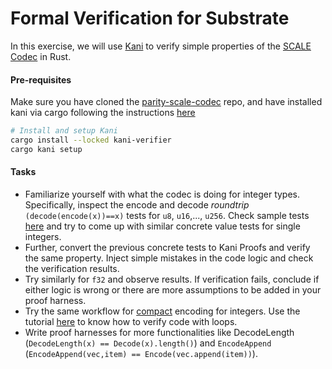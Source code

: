 # Formal Verification for Substrate

In this exercise, we will use [Kani](https://github.com/model-checking/kani) to verify simple properties of the [SCALE Codec](https://github.com/paritytech/parity-scale-codec) in Rust.

#### Pre-requisites

Make sure you have cloned the [parity-scale-codec](https://github.com/paritytech/parity-scale-codec) repo, and have installed kani via cargo following the instructions [here](https://github.com/model-checking/kani#installation)

```sh
# Install and setup Kani
cargo install --locked kani-verifier
cargo kani setup
```

#### Tasks

- Familiarize yourself with what the codec is doing for integer types.
  Specifically, inspect the encode and decode _roundtrip_ `(decode(encode(x))==x)` tests for `u8`, `u16`,..., `u256`.
  Check sample tests [here](https://github.com/paritytech/parity-scale-codec/blob/e960eb9be27059ab0458cef68b80f9ed0db6e757/src/codec.rs#L1645) and try to come up with similar concrete value tests for single integers.
- Further, convert the previous concrete tests to Kani Proofs and verify the same property.
  Inject simple mistakes in the code logic and check the verification results.
- Try similarly for `f32` and observe results.
  If verification fails, conclude if either logic is wrong or there are more assumptions to be added in your proof harness.
- Try the same workflow for [compact](https://github.com/paritytech/parity-scale-codec/blob/master/src/compact.rs) encoding for integers.
  Use the tutorial [here](https://model-checking.github.io/kani/tutorial-loop-unwinding.html) to know how to verify code with loops.
- Write proof harnesses for more functionalities like DecodeLength (`DecodeLength(x) == Decode(x).length()`) and `EncodeAppend` (`EncodeAppend(vec,item) == Encode(vec.append(item))`).
